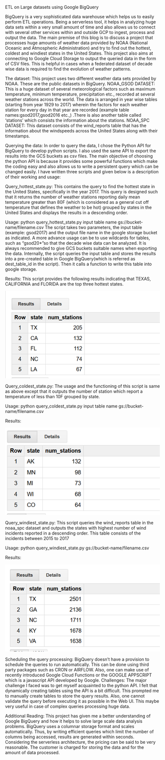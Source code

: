 
ETL on Large datasets using Google BigQuery

   BigQuery is a very sophisticated data warehouse which helps us to easily perform ETL operations. Being a serverless tool, it helps in analyzing huge data sets within a very small amount of time and also allows us to connect with several other services within and outside GCP to ingest, process and output the data. 
   The main premise of this blog is to discuss a project that processes huge amounts of weather data provided by NOAA (National Oceanic and Atmospheric Administration) and try to find out the hottest, coldest and windiest states in the United States. This project also aims at connecting to Google Cloud Storage to output the queried data in the form of CSV files. This is helpful in cases when a federated dataset of decade wise data is required to find the evolution of weather patterns.

The dataset:
This project uses two different weather data sets provided by NOAA. These are the public datasets in BigQuery.
NOAA_GSOD DATASET: This is a huge dataset of several meteorological factors such as maximum temperature, minimum temperature, precipitation etc., recorded at several weather stations across the world. The data is arranged in year wise tables (starting from year 1929 to 2017) wherein the factors for each weather station for every day in that year are recorded (example table names:gsod2017,gsod2016 etc.,) .There is also another table  called ‘stations’ which consists the information about the stations.
NOAA_SPC DATASET: This dataset consists of the wind_reports table that has the information about the windspeeds across the United States along with their timestamps.

Querying the data:
   In order to query the data, I chose the Python API for BigQuery to develop python scripts. I also used the same API to export the results into the GCS buckets as csv files. The main objective of choosing the python API is because it provides some powerful functions which make the coding easy and also allows us to write a persistent query which can be changed easily.
I have written three scripts and given below is a description of their working and usage: 

Query_hottest_state.py: This contains the query to find the hottest state in the United States, specifically in the year 2017. This query is designed such that it returns the number of weather stations reporting daily mean temperature greater than 80F (which is considered as a general cut off temperature that defines the weather to be hot) grouped by states in the United States and displays the results in a descending order. 

Usage:  python query_hottest_state.py input table name gs://bucket-name/filename.csv
The script takes two parameters, the input table (example: gsod2017) and the output file name in the google storage bucket as indicated. 
A more advance usage can be to use wildcards for tables, such as “gsod20*”so that the decade wise data can be analyzed. It is always recommended to give GCS buckets suitable names when exporting the data.  Internally, the script queries the input table and stores the results into a pre-created table in Google BigQuery(which is referred as dest_table_id in the script). Then it calls a function to write this table into google storage.

Results: This script provides the following results indicating that TEXAS, CALIFORNIA and FLORIDA are the top three hottest states. 

<img src="https://github.com/SreekarJammula/ETL-BigQuery/blob/master/Assets/Screenshot%20(3).png">
 

Query_coldest_state.py: The usage and the functioning of this script is same as above except that it outputs the number of station which report a temperature of less than 10F grouped by state.

Usage:  python query_coldest_state.py input table name gs://bucket-name/filename.csv

Results:

<img src="https://github.com/SreekarJammula/ETL-BigQuery/blob/master/Assets/Screenshot%20(4).png">


 
Query_windiest_state.py: This script queries the wind_reports table in the noaa_spc dataset and outputs the states with highest number of wind incidents reported in a descending order. This table consists of the incidents between 2015 to 2017

Usage: python query_windiest_state.py gs://bucket-name/filename.csv

Results:

<img src="https://github.com/SreekarJammula/ETL-BigQuery/blob/master/Assets/Screenshot%20(6).png">
 

Scheduling the query processing: 
   BigQuery doesn’t have a provision to schedule the queries to run automatically. This can be done using third party packages such as CRON or AIRFLOW. Also, one can make use of recently introduced Google Cloud Functions or the GOOGLE APPSCRIPT which is a javascript API developed by Google.
Challenges: 
   The major challenge I faced was to get myself acquainted to the python API. I felt that dynamically creating tables using the API is a bit difficult. This prompted me to manually create tables to store the query results.  Also, one cannot validate the query before executing it as possible in the Web UI. This maybe very useful in case of complex queries processing huge data.

Additional Reading: 
   This project has given me a better understanding of Google BigQuery and how it helps to solve large scale data analysis problems. BigQuery uses a columnar storage format and scales automatically. Thus, by writing efficient queries which limit the number of columns being accessed, results are generated within seconds. Considering the serverless architecture, the pricing can be said to be very reasonable. The customer is charged for storing the data and for the amount of data processed. 




